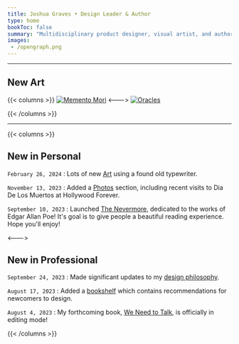 ```yaml
---
title: Joshua Graves • Design Leader & Author
type: home
bookToc: false
summary: "Multidisciplinary product designer, visual artist, and author of We Need to Talk."
images: 
 - /opengraph.png
---
```


---
## New Art
{{< columns >}}
[![Memento Mori](/art/memento/memento.webp)](/art/memento-mori)
<--->
[![Oracles](/art/oracles/moon-snake.webp)](/art/oracles)

{{< /columns >}}

---

{{< columns >}}

## New in Personal

`February 26, 2024`
: Lots of new [Art](/art) using a found old typewriter.

`November 13, 2023`
: Added a [Photos](/photos) section, including recent visits to Dia De Los Muertos at Hollywood Forever. 

`September 10, 2023`
: Launched [The Nevermore](https://nevermore.rip), dedicated to the works of Edgar Allan Poe! It's goal is to give people a beautiful reading experience. Hope you'll enjoy!

<--->

## New in Professional

`September 24, 2023`
: Made significant updates to my [design philosophy](/philosophy).

`August 17, 2023`
: Added a [bookshelf](/docs/guides/bookshelf) which contains recommendations for newcomers to design.

`August 4, 2023`
: My forthcoming book, [We Need to Talk](/we-need-to-talk), is officially in editing mode!

{{< /columns >}}
